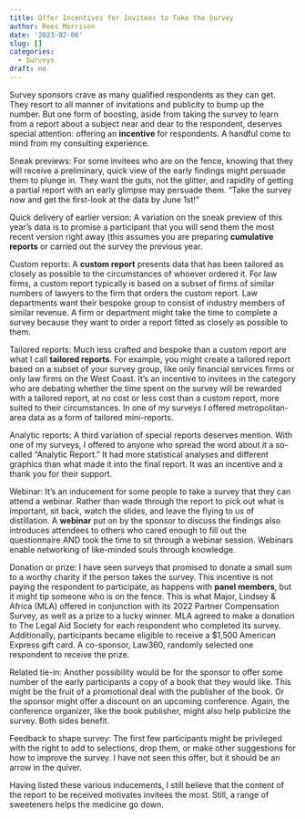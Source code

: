 ```yaml
---
title: Offer Incentives for Invitees to Take the Survey
author: Rees Morrison
date: '2023-02-06'
slug: []
categories:
  - Surveys
draft: no
---
```


Survey sponsors crave as many qualified respondents as they can get.  They resort to all manner of invitations and publicity to bump up the number.  But one form of boosting, aside from taking the survey to learn from a report about a subject near and dear to the respondent, deserves special attention: offering an **incentive** for respondents.   A handful come to mind from my consulting experience.

Sneak previews:  For some invitees who are on the fence, knowing that they will receive a preliminary, quick view of the early findings might persuade them to plunge in.  They want the guts, not the glitter, and rapidity of getting a partial report with an early glimpse may persuade them.  “Take the survey now and get the first-look at the data by June 1st!”

Quick delivery of earlier version:  A variation on the sneak preview of this year’s data is to promise a participant that you will send them the most recent version right away (this assumes you are preparing **cumulative reports** or carried out the survey the previous year.

Custom reports:  A **custom report** presents data that has been tailored as closely as possible to the circumstances of whoever ordered it.  For law firms, a custom report typically is based on a subset of firms of similar numbers of lawyers to the firm that orders the custom report.  Law departments want their bespoke group to consist of industry members of similar revenue.  A firm or department might take the time to complete a survey because they want to order a report fitted as closely as possible to them.

Tailored reports:  Much less crafted and bespoke than a custom report are what I call **tailored reports**.   For example, you might create a tailored report based on a subset of your survey group, like only financial services firms or only law firms on the West Coast.   It’s an incentive to invitees in the category who are debating whether the time spent on the survey will be rewarded with a tailored report, at no cost or less cost than a custom report, more suited to their circumstances.  In one of my surveys I offered metropolitan-area data as a form of tailored mini-reports.

Analytic reports:  A third variation of special reports deserves mention.  With one of my surveys, I offered to anyone who spread the word about it a so-called “Analytic Report.”  It had more statistical analyses and different graphics than what made it into the final report.  It was an incentive and a thank you for their support.

Webinar:  It’s an inducement for some people to take a survey that they can attend a webinar.  Rather than wade through the report to pick out what is important, sit back, watch the slides, and leave the flying to us of distillation.   A **webinar** put on by the sponsor to discuss the findings also introduces attendees to others who cared enough to fill out the questionnaire AND took the time to sit through a webinar session.  Webinars enable networking of like-minded souls through knowledge.

Donation or prize:  I have seen surveys that promised to donate a small sum to a worthy charity if the person takes the survey.  This incentive is not paying the respondent to participate, as happens with **panel members**, but it might tip someone who is on the fence.   This is what Major, Lindsey & Africa (MLA) offered in conjunction with its 2022 Partner Compensation Survey, as well as a prize to a lucky winner.   MLA agreed to make a donation to The Legal Aid Society for each respondent who completed its survey. Additionally, participants became eligible to receive a $1,500 American Express gift card.  A co-sponsor, Law360, randomly selected one respondent to receive the prize.

Related tie-in:  Another possibility would be for the sponsor to offer some number of the early  participants a copy of a book that they would like.  This might be the fruit of a promotional deal with the publisher of the book.  Or the sponsor might offer a discount on an upcoming conference.  Again, the conference organizer, like the book publisher, might also help publicize the survey.  Both sides benefit.

Feedback to shape survey:  The first few participants might be privileged with the right to add to selections, drop them, or make other suggestions for how to improve the survey.  I have not seen this offer, but it should be an arrow in the quiver.

Having listed these various inducements, I still believe that the content of the report to be received motivates invitees the most.  Still, a range of sweeteners helps the medicine go down.

<!-- End of post -->
